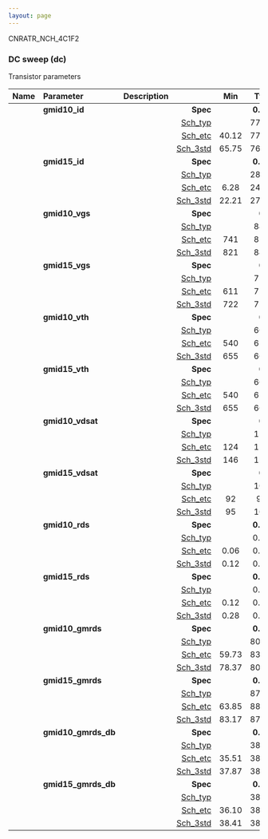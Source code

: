 ```yaml
---
layout: page
---
```




CNRATR_NCH_4C1F2

### DC sweep (dc)

Transistor parameters



|**Name**|**Parameter**|**Description**| |**Min**|**Typ**|**Max**| Unit|
|:---|:---|:---|---:|:---:|:---:|:---:| ---:|
||**gmid10\_id** | | **Spec**  |  | **0.00** |  | **uA** |
| | | |<a href='results/dc_Sch_typical.html'>Sch_typ</a>| | 77.60 |  | |
| | | |<a href='results/dc_Sch_etc.html'>Sch_etc</a>|40.12 | 77.28 | 121.10 | |
| | | |<a href='results/dc_Sch_mc.html'>Sch_3std</a>|65.75 | 76.88 | 88.01 | |
||**gmid15\_id** | | **Spec**  |  | **0.00** |  | **uA** |
| | | |<a href='results/dc_Sch_typical.html'>Sch_typ</a>| | 28.04 |  | |
| | | |<a href='results/dc_Sch_etc.html'>Sch_etc</a>|6.28 | 24.76 | 53.78 | |
| | | |<a href='results/dc_Sch_mc.html'>Sch_3std</a>|22.21 | 27.64 | 33.07 | |
||**gmid10\_vgs** | | **Spec**  |  | **0** |  | **mV** |
| | | |<a href='results/dc_Sch_typical.html'>Sch_typ</a>| | 849 |  | |
| | | |<a href='results/dc_Sch_etc.html'>Sch_etc</a>|741 | 838 | 943 | |
| | | |<a href='results/dc_Sch_mc.html'>Sch_3std</a>|821 | 847 | 873 | |
||**gmid15\_vgs** | | **Spec**  |  | **0** |  | **mV** |
| | | |<a href='results/dc_Sch_typical.html'>Sch_typ</a>| | 756 |  | |
| | | |<a href='results/dc_Sch_etc.html'>Sch_etc</a>|611 | 726 | 859 | |
| | | |<a href='results/dc_Sch_mc.html'>Sch_3std</a>|722 | 753 | 785 | |
||**gmid10\_vth** | | **Spec**  |  | **0** |  | **mV** |
| | | |<a href='results/dc_Sch_typical.html'>Sch_typ</a>| | 667 |  | |
| | | |<a href='results/dc_Sch_etc.html'>Sch_etc</a>|540 | 652 | 765 | |
| | | |<a href='results/dc_Sch_mc.html'>Sch_3std</a>|655 | 665 | 676 | |
||**gmid15\_vth** | | **Spec**  |  | **0** |  | **mV** |
| | | |<a href='results/dc_Sch_typical.html'>Sch_typ</a>| | 667 |  | |
| | | |<a href='results/dc_Sch_etc.html'>Sch_etc</a>|540 | 652 | 765 | |
| | | |<a href='results/dc_Sch_mc.html'>Sch_3std</a>|655 | 665 | 676 | |
||**gmid10\_vdsat** | | **Spec**  |  | **0** |  | **mV** |
| | | |<a href='results/dc_Sch_typical.html'>Sch_typ</a>| | 155 |  | |
| | | |<a href='results/dc_Sch_etc.html'>Sch_etc</a>|124 | 157 | 180 | |
| | | |<a href='results/dc_Sch_mc.html'>Sch_3std</a>|146 | 154 | 162 | |
||**gmid15\_vdsat** | | **Spec**  |  | **0** |  | **mV** |
| | | |<a href='results/dc_Sch_typical.html'>Sch_typ</a>| | 104 |  | |
| | | |<a href='results/dc_Sch_etc.html'>Sch_etc</a>|92 | 96 | 102 | |
| | | |<a href='results/dc_Sch_mc.html'>Sch_3std</a>|95 | 104 | 112 | |
||**gmid10\_rds** | | **Spec**  |  | **0.00** |  | **MOhm** |
| | | |<a href='results/dc_Sch_typical.html'>Sch_typ</a>| | 0.13 |  | |
| | | |<a href='results/dc_Sch_etc.html'>Sch_etc</a>|0.06 | 0.13 | 0.35 | |
| | | |<a href='results/dc_Sch_mc.html'>Sch_3std</a>|0.12 | 0.13 | 0.14 | |
||**gmid15\_rds** | | **Spec**  |  | **0.00** |  | **MOhm** |
| | | |<a href='results/dc_Sch_typical.html'>Sch_typ</a>| | 0.32 |  | |
| | | |<a href='results/dc_Sch_etc.html'>Sch_etc</a>|0.12 | 0.37 | 1.72 | |
| | | |<a href='results/dc_Sch_mc.html'>Sch_3std</a>|0.28 | 0.32 | 0.36 | |
||**gmid10\_gmrds** | | **Spec**  |  | **0.00** |  | **V** |
| | | |<a href='results/dc_Sch_typical.html'>Sch_typ</a>| | 80.92 |  | |
| | | |<a href='results/dc_Sch_etc.html'>Sch_etc</a>|59.73 | 83.26 | 118.23 | |
| | | |<a href='results/dc_Sch_mc.html'>Sch_3std</a>|78.37 | 80.86 | 83.35 | |
||**gmid15\_gmrds** | | **Spec**  |  | **0.00** |  | **V** |
| | | |<a href='results/dc_Sch_typical.html'>Sch_typ</a>| | 87.36 |  | |
| | | |<a href='results/dc_Sch_etc.html'>Sch_etc</a>|63.85 | 88.25 | 121.17 | |
| | | |<a href='results/dc_Sch_mc.html'>Sch_3std</a>|83.17 | 87.23 | 91.30 | |
||**gmid10\_gmrds\_db** | | **Spec**  |  | **0.00** |  | **dB** |
| | | |<a href='results/dc_Sch_typical.html'>Sch_typ</a>| | 38.14 |  | |
| | | |<a href='results/dc_Sch_etc.html'>Sch_etc</a>|35.51 | 38.25 | 41.44 | |
| | | |<a href='results/dc_Sch_mc.html'>Sch_3std</a>|37.87 | 38.13 | 38.40 | |
||**gmid15\_gmrds\_db** | | **Spec**  |  | **0.00** |  | **dB** |
| | | |<a href='results/dc_Sch_typical.html'>Sch_typ</a>| | 38.83 |  | |
| | | |<a href='results/dc_Sch_etc.html'>Sch_etc</a>|36.10 | 38.73 | 41.66 | |
| | | |<a href='results/dc_Sch_mc.html'>Sch_3std</a>|38.41 | 38.81 | 39.22 | |

